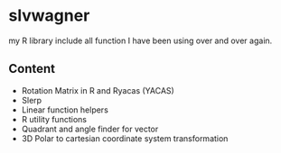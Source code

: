 # slvwagner
my R library include all function I have been using over and over again.

## Content

-   Rotation Matrix in R and Ryacas (YACAS)
-   Slerp 
-   Linear function helpers 
-   R utility functions
-   Quadrant and angle finder for vector
-   3D Polar to cartesian coordinate system transformation 


